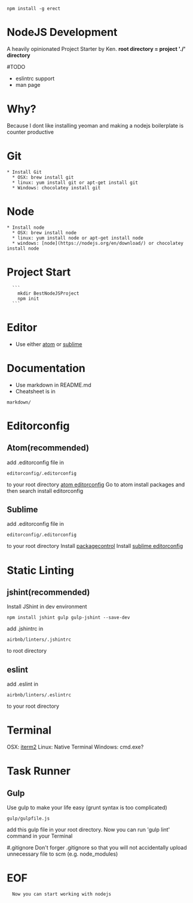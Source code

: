 ```
npm install -g erect
```

# NodeJS Development
  A heavily opinionated Project Starter by Ken.
  __root directory = project './' directory__


#TODO
  * eslintrc support
  * man page


# Why?
  Because I dont like installing yeoman and making a nodejs boilerplate is counter productive

# Git
    * Install Git
      * OSX: brew install git
      * linux: yum install git or apt-get install git
      * Windows: chocolatey install git

# Node
    * Install node
      * OSX: brew install node
      * linux: yum install node or apt-get install node
      * windows: [node](https://nodejs.org/en/download/) or chocolatey install node
# Project Start
      ```
        mkdir BestNodeJSProject
        npm init
      ```
# Editor
  * Use either [atom](https://atom.io/) or [sublime](http://www.sublimetext.com/3)

# Documentation
  * Use markdown in README.md
  * Cheatsheet is in
  ```
  markdown/
  ```

# Editorconfig
## Atom(recommended)
  add .editorconfig file in
  ```
  editorconfig/.editorconfig
  ```
  to your root directory
  [atom editorconfig](https://github.com/sindresorhus/atom-editorconfig#readme)
  Go to atom install packages and then search install editorconfig

## Sublime
  add .editorconfig file in
  ```
  editorconfig/.editorconfig
  ```
  to your root directory
  Install [packagecontrol](https://packagecontrol.io/)
  Install [sublime editorconfig](https://github.com/sindresorhus/editorconfig-sublime)

# Static Linting
## jshint(recommended)
  Install JShint in dev environment
  ```
  npm install jshint gulp gulp-jshint --save-dev
  ```
  add .jshintrc in
  ```
  airbnb/linters/.jshintrc
  ```
  to root directory

## eslint
  add .eslint in
  ```
  airbnb/linters/.eslintrc
  ```
  to your root directory

# Terminal
  OSX: [iterm2](https://www.iterm2.com/)
  Linux: Native Terminal
  Windows: cmd.exe?

# Task Runner
## Gulp
  Use gulp to make your life easy (grunt syntax is too complicated)
  ```
  gulp/gulpfile.js
  ```
  add this gulp file in your root directory. Now you can run 'gulp lint' command in your Terminal

#.gitignore
    Don't forger .gitignore so that you will not accidentally upload unnecessary file to scm (e.g. node_modules)

# EOF
      Now you can start working with nodejs
